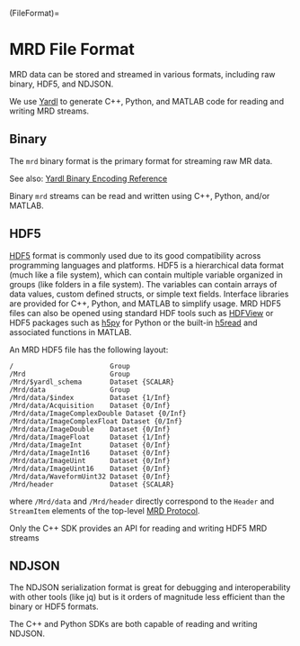 (FileFormat)=
# MRD File Format

MRD data can be stored and streamed in various formats, including raw binary, HDF5, and NDJSON.

We use [Yardl](https://microsoft.github.io/yardl/) to generate C++, Python, and MATLAB code for reading and writing MRD streams.

## Binary

The `mrd` binary format is the primary format for streaming raw MR data.

See also: [Yardl Binary Encoding Reference](https://microsoft.github.io/yardl/reference/binary.html)

Binary `mrd` streams can be read and written using C++, Python, and/or MATLAB.


## HDF5

[HDF5](https://www.hdfgroup.org/solutions/hdf5) format is commonly used due to its good compatibility across programming languages and platforms.  HDF5 is a hierarchical data format (much like a file system), which can contain multiple variable organized in groups (like folders in a file system). The variables can contain arrays of data values, custom defined structs, or simple text fields.  Interface libraries are provided for C++, Python, and MATLAB to simplify usage.  MRD HDF5 files can also be opened using standard HDF tools such as [HDFView](https://www.hdfgroup.org/downloads/hdfview/) or HDF5 packages such as [h5py](https://www.h5py.org/) for Python or the built-in [h5read](https://www.mathworks.com/help/matlab/ref/h5read.html) and associated functions in MATLAB.

An MRD HDF5 file has the following layout:
```
/                        Group
/Mrd                     Group
/Mrd/$yardl_schema       Dataset {SCALAR}
/Mrd/data                Group
/Mrd/data/$index         Dataset {1/Inf}
/Mrd/data/Acquisition    Dataset {0/Inf}
/Mrd/data/ImageComplexDouble Dataset {0/Inf}
/Mrd/data/ImageComplexFloat Dataset {0/Inf}
/Mrd/data/ImageDouble    Dataset {0/Inf}
/Mrd/data/ImageFloat     Dataset {1/Inf}
/Mrd/data/ImageInt       Dataset {0/Inf}
/Mrd/data/ImageInt16     Dataset {0/Inf}
/Mrd/data/ImageUint      Dataset {0/Inf}
/Mrd/data/ImageUint16    Dataset {0/Inf}
/Mrd/data/WaveformUint32 Dataset {0/Inf}
/Mrd/header              Dataset {SCALAR}
```

where `/Mrd/data` and `/Mrd/header` directly correspond to the `Header` and `StreamItem` elements of the top-level [MRD Protocol](../model/mrd_protocol.yml).

Only the C++ SDK provides an API for reading and writing HDF5 MRD streams


## NDJSON

The NDJSON serialization format is great for debugging and interoperability with other tools (like jq) but is it orders of magnitude less efficient than the binary or HDF5 formats.

The C++ and Python SDKs are both capable of reading and writing NDJSON.
